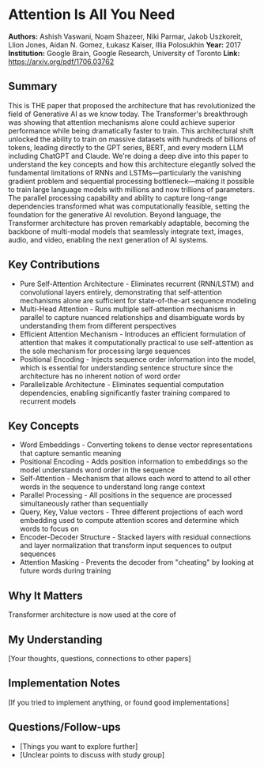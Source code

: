 # Attention Is All You Need

**Authors:**		Ashish Vaswani, Noam Shazeer, Niki Parmar, Jakob Uszkoreit, Llion Jones, Aidan N. Gomez, Łukasz Kaiser, Illia Polosukhin
**Year:**		2017
**Institution:**	Google Brain, Google Research, University of Toronto
**Link:** 		https://arxiv.org/pdf/1706.03762 

## Summary
This is THE paper that proposed the architecture that has revolutionized the field of Generative AI as we know today. The Transformer's breakthrough was showing that attention mechanisms alone could achieve superior performance while being dramatically faster to train. This architectural shift unlocked the ability to train on massive datasets with hundreds of billions of tokens, leading directly to the GPT series, BERT, and every modern LLM including ChatGPT and Claude.
We're doing a deep dive into this paper to understand the key concepts and how this architecture elegantly solved the fundamental limitations of RNNs and LSTMs—particularly the vanishing gradient problem and sequential processing bottleneck—making it possible to train large language models with millions and now trillions of parameters. The parallel processing capability and ability to capture long-range dependencies transformed what was computationally feasible, setting the foundation for the generative AI revolution. Beyond language, the Transformer architecture has proven remarkably adaptable, becoming the backbone of multi-modal models that seamlessly integrate text, images, audio, and video, enabling the next generation of AI systems.

## Key Contributions
- Pure Self-Attention Architecture - Eliminates recurrent (RNN/LSTM) and convolutional layers entirely, demonstrating that self-attention mechanisms alone are sufficient for state-of-the-art sequence modeling
- Multi-Head Attention - Runs multiple self-attention mechanisms in parallel to capture nuanced relationships and disambiguate words by understanding them from different perspectives
- Efficient Attention Mechanism - Introduces an efficient formulation of attention that makes it computationally practical to use self-attention as the sole mechanism for processing large sequences
- Positional Encoding - Injects sequence order information into the model, which is essential for understanding sentence structure since the architecture has no inherent notion of word order
- Parallelizable Architecture - Eliminates sequential computation dependencies, enabling significantly faster training compared to recurrent models

## Key Concepts
- Word Embeddings - Converting tokens to dense vector representations that capture semantic meaning
- Positional Encoding - Adds position information to embeddings so the model understands word order in the sequence
- Self-Attention - Mechanism that allows each word to attend to all other words in the sequence to understand long range context
- Parallel Processing - All positions in the sequence are processed simultaneously rather than sequentially
- Query, Key, Value vectors - Three different projections of each word embedding used to compute attention scores and determine which words to focus on
- Encoder-Decoder Structure - Stacked layers with residual connections and layer normalization that transform input sequences to output sequences
- Attention Masking - Prevents the decoder from "cheating" by looking at future words during training

## Why It Matters
Transformer architecture is now used at the core of 

## My Understanding
[Your thoughts, questions, connections to other papers]

## Implementation Notes
[If you tried to implement anything, or found good implementations]

## Questions/Follow-ups
- [Things you want to explore further]
- [Unclear points to discuss with study group]
